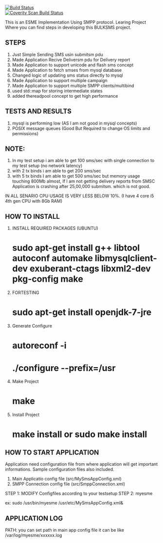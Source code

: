 [![Build Status](https://travis-ci.org/rajesh6115/myesme.svg?branch=master)](https://travis-ci.org/rajesh6115/myesme) <br />
[![Coverity Scan Build Status](https://scan.coverity.com/projects/7339/badge.svg "Coverity Scan")](https://scan.coverity.com/projects/rajesh6115-myesme) <br />

This is an ESME Implementation Using SMPP protocol.
Learing Project Where you can find steps in developing this BULKSMS project.

STEPS
------
1. Just Simple Sending SMS usin submitsm pdu
2. Made Application Recive Deliversm pdu for Delivery report
3. Made Application to support unicode and flash sms concept
4. Made Application to fetch smses from mysql database
5. Changed logic of updating sms status directly to mysql
6. Made Application to support multiple campaign
7. Made Application to support multiple SMPP clients/multibind
8. used std::map for storing intermediate states
9. added thereadpool concept to get high performance

TESTS AND RESULTS
------------------
1. mysql is performing low (AS I am not good in mysql concepts)
2. POSIX message queues (Good But Required to change OS limits and permissions)

NOTE:
-----
1. In my test setup i am able to get 100 sms/sec with single connection to my test setup (no network latency)
2. with 2 tx binds i am able to get 200 sms/sec 
3. with 5 tx binds I am able to get 500 sms/sec but memory usage touching 800Mb almost, If I am not getting delivery reports from SMSC Application is crashing after 25,00,000 submitsm. which is not good.

IN ALL SENARIO CPU USAGE IS VERY LESS BELOW 10%. (I have 4 core i5 4th gen CPU with 8Gb RAM)

HOW TO INSTALL
-----------------------------------------------
1. INSTALL REQUIRED PACKAGES (UBUNTU)
	# sudo apt-get install g++ libtool autoconf automake libmysqlclient-dev exuberant-ctags libxml2-dev pkg-config make
2. FORTESTING 
	# sudo apt-get install openjdk-7-jre
3. Generate Configure
	# autoreconf -i
	# ./configure --prefix=/usr
4. Make Project
	# make
5. Install Project
	# make install or sudo make install

HOW TO START APPLICATION
------------------------
Application need configuration file from where application will get important informations. Sample configuration files also included.
1. Main Applicatio config file (src/MySmsAppConfig.xml)
2. SMPP Connection config file (src/SmppConnection.xml)

STEP 1: MODIFY Configfiles according to your testsetup 
STEP 2: myesme <main configuration file>
	ex: sudo /usr/bin/myesme /usr/etc/MySmsAppConfig.xml&


APPLICATION LOG
----------------
PATH: you can set path in main app config file
it can be like /var/log/myesme/xxxxxx.log
